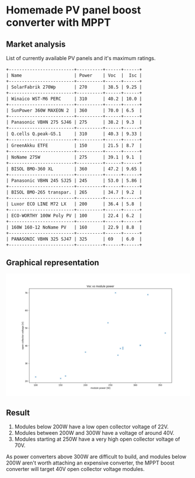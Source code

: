 # Homemade PV panel boost converter with MPPT

## Market analysis
List of currently available PV panels and it's maximum ratings.

```eval_rst
+-------------------------+----------+------+------+
| Name                    | Power    | Voc  |  Isc |
+-------------------------+----------+------+------+
| SolarFabrik 270Wp       | 270      | 38.5 | 9.25 |
+-------------------------+----------+------+------+
| Winaico WST-M6 PERC     | 310      | 40.2 | 10.0 |
+-------------------------+----------+------+------+
| SunPower 360W MAXEON 2  | 360      | 70.0 | 6.5  |
+-------------------------+----------+------+------+
| Panasonic VBHN 275 SJ46 | 275      | 38.2 | 9.3  |
+-------------------------+----------+------+------+
| Q.cells Q.peak-G5.1     | 310      | 40.3 | 9.33 |
+-------------------------+----------+------+------+
| GreenAkku ETFE          | 150      | 21.5 | 8.7  |
+-------------------------+----------+------+------+
| NoName 275W             | 275      | 39.1 | 9.1  |
+-------------------------+----------+------+------+
| BISOL BMO-360 XL        | 360      | 47.2 | 9.65 |
+-------------------------+----------+------+------+
| Panasonic VBHN 245 SJ25 | 245      | 53.0 | 5.86 |
+-------------------------+----------+------+------+
| BISOL BMO-265 transpar. | 265      | 34.7 | 9.2  |
+-------------------------+----------+------+------+
| Luxor ECO LINE M72 LX   | 200      | 36.4 | 5.8  |
+-------------------------+----------+------+------+
| ECO-WORTHY 100W Poly PV | 100      | 22.4 | 6.2  |
+-------------------------+----------+------+------+
| 160W 160-12 NoName PV   | 160      | 22.9 | 8.8  |
+-------------------------+----------+------+------+
| PANASONIC VBHN 325 SJ47 | 325      | 69   | 6.0  |
+-------------------------+----------+------+------+
```

## Graphical representation

![Graphical representation of above table](market_study_VW.png)

## Result
1. Modules below 200W have a low open collector voltage of 22V.
2. Modules between 200W and 300W have a voltage of around 40V.
3. Modules starting at 250W have a very high open collector voltage of 70V.

As power converters above 300W are difficult to build, and modules below
200W aren't worth attaching an expensive converter, the MPPT boost converter
will target 40V open collector voltage modules.
